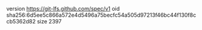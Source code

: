 version https://git-lfs.github.com/spec/v1
oid sha256:6d5ee5c866a572e4d5496a75becfc54a505d97213f46bc44f130f8ccb5362d82
size 2397
